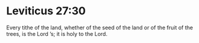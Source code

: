 # Leviticus 27:30

Every tithe of the land, whether of the seed of the land or of the fruit of the trees, is the Lord ’s; it is holy to the Lord.
